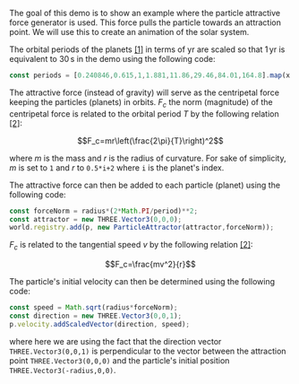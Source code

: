 The goal of this demo is to show an example where the particle attractive force generator is used. This force pulls the particle towards an attraction point. We will use this to create an animation of the solar system. 

The orbital periods of the planets [[1]](https://en.wikipedia.org/wiki/Orbital_period) in terms of $\text{yr}$ are scaled so that $1\,\text{yr}$ is equivalent to $30\,\text{s}$ in the demo using the following code:

```ts
const periods = [0.240846,0.615,1,1.881,11.86,29.46,84.01,164.8].map(x => x*30);
```

The attractive force (instead of gravity) will serve as the centripetal force keeping the particles (planets) in orbits. $F_c$ the norm (magnitude) of the centripetal force is related to the orbital period $T$ by the following relation [[2]](https://en.wikipedia.org/wiki/Centripetal_force):

$$F_c=mr\left(\frac{2\pi}{T}\right)^2$$

where $m$ is the mass and $r$ is the radius of curvature. For sake of simplicity, $m$ is set to ``1`` and $r$ to ``0.5*i+2`` where ``i`` is the planet's index. 

The attractive force can then be added to each particle (planet) using the following code:

```ts
const forceNorm = radius*(2*Math.PI/period)**2;
const attractor = new THREE.Vector3(0,0,0);
world.registry.add(p, new ParticleAttractor(attractor,forceNorm));
```

$F_c$ is related to the tangential speed $v$ by the following relation [[2]](https://en.wikipedia.org/wiki/Centripetal_force):

$$F_c=\frac{mv^2}{r}$$

The particle's initial velocity can then be determined using the following code:

```ts
const speed = Math.sqrt(radius*forceNorm);
const direction = new THREE.Vector3(0,0,1);
p.velocity.addScaledVector(direction, speed);
```

where here we are using the fact that the direction vector  ``THREE.Vector3(0,0,1)`` is perpendicular to the vector between the attraction point ``THREE.Vector3(0,0,0)`` and the particle's initial position ``THREE.Vector3(-radius,0,0)``.
